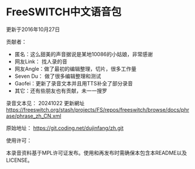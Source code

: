 # FreeSWITCH中文语音包

更新于2016年10月27日

贡献者：

* 匿名：这么甜美的声音据说是某地10086的小姑娘，非常感谢
* 网友Link： 找人录的音
* 网友Angle：做了最初的编辑整理，切片，很多工作量
* Seven Du： 做了很多编辑整理和测试
* Gaofei：更新了录音文本并且用TTS补全了部分录音
* 其它：还有些朋友也有贡献，未一一搜罗

录音文本见：
20241022 更新網址
[<https://freeswitch.org/stash/projects/FS/repos/freeswitch/browse/docs/phrase/phrase_zh_CN.xml>](https://github.com/signalwire/freeswitch/blob/master/docs/phrase/phrase_zh_CN.xml)

原始地址：
<https://git.coding.net/dujinfang/zh.git>

使用许可：

本录音资料基于MPL许可证发布。使用和再发布时需确保本包含本README以及LICENSE。
